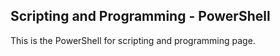 ## Scripting and Programming - PowerShell

This is the PowerShell for scripting and programming page.
